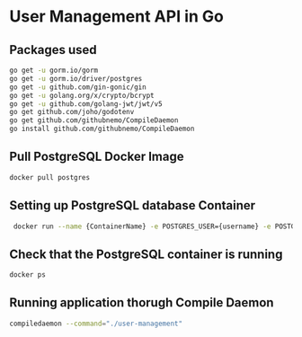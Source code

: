 # User Management API in Go

## Packages used

```bash
go get -u gorm.io/gorm
go get -u gorm.io/driver/postgres
go get -u github.com/gin-gonic/gin
go get -u golang.org/x/crypto/bcrypt
go get -u github.com/golang-jwt/jwt/v5
go get github.com/joho/godotenv
go get github.com/githubnemo/CompileDaemon
go install github.com/githubnemo/CompileDaemon
```

## Pull PostgreSQL Docker Image

```bash
docker pull postgres
```

## Setting up PostgreSQL database Container

```bash
 docker run --name {ContainerName} -e POSTGRES_USER={username} -e POSTGRES_PASSWORD={password} -e POSTGRES_DB={Database} -p 5432:5432 -d postgres
```

## Check that the PostgreSQL container is running

```bash
docker ps
```

## Running application thorugh Compile Daemon

```bash
compiledaemon --command="./user-management"
```
